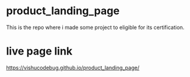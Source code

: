 # product_landing_page
This is the repo where i made some project to eligible for its certification.
# live page link
https://vishucodebug.github.io/product_landing_page/
